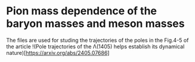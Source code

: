 # Pion mass dependence of the baryon masses and meson masses
The files are used for studing the trajectories of the poles in the Fig.4-5 of the article !(Pole trajectories of the Λ(1405) helps establish its dynamical nature)[https://arxiv.org/abs/2405.07686]
